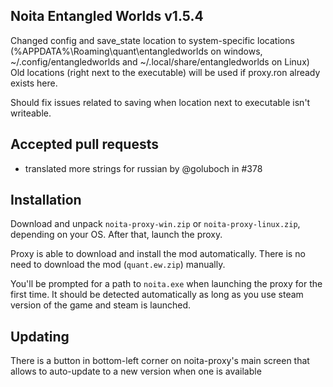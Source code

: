 ## Noita Entangled Worlds v1.5.4

Changed config and save_state location to system-specific locations (%APPDATA%\Roaming\quant\entangledworlds on windows, ~/.config/entangledworlds and ~/.local/share/entangledworlds on Linux)
Old locations (right next to the executable) will be used if proxy.ron already exists here.

Should fix issues related to saving when location next to executable isn't writeable.

## Accepted pull requests

- translated more strings for russian by @goluboch in #378

## Installation


Download and unpack `noita-proxy-win.zip` or `noita-proxy-linux.zip`, depending on your OS. After that, launch the proxy.


Proxy is able to download and install the mod automatically. There is no need to download the mod (`quant.ew.zip`) manually.


You'll be prompted for a path to `noita.exe` when launching the proxy for the first time.
It should be detected automatically as long as you use steam version of the game and steam is launched.
        

## Updating


There is a button in bottom-left corner on noita-proxy's main screen that allows to auto-update to a new version when one is available


